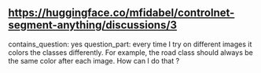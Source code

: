 ## https://huggingface.co/mfidabel/controlnet-segment-anything/discussions/3

contains_question: yes
question_part: every time I try on different images it colors the classes differently. For example, the road class should always be the same color after each image. How can I do that ?
